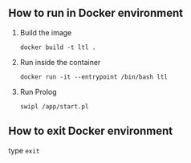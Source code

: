 ## How to run in Docker environment  

1. Build the image  

    ```docker build -t ltl .```
2. Run inside the container

    ```docker run -it --entrypoint /bin/bash ltl```

3. Run Prolog

    ```swipl /app/start.pl```

## How to exit Docker environment

type ```exit```

